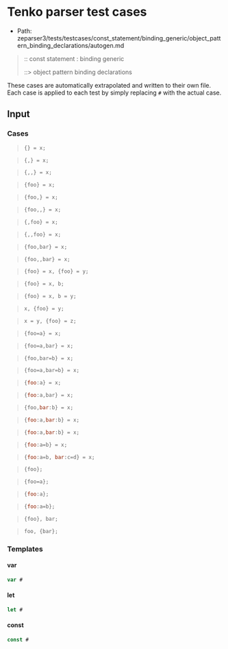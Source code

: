 # Tenko parser test cases

- Path: zeparser3/tests/testcases/const_statement/binding_generic/object_pattern_binding_declarations/autogen.md

> :: const statement : binding generic
>
> ::> object pattern binding declarations

These cases are automatically extrapolated and written to their own file.
Each case is applied to each test by simply replacing `#` with the actual case.

## Input

### Cases

> `````js
> {} = x;
> `````

> `````js
> {,} = x;
> `````

> `````js
> {,,} = x;
> `````

> `````js
> {foo} = x;
> `````

> `````js
> {foo,} = x;
> `````

> `````js
> {foo,,} = x;
> `````

> `````js
> {,foo} = x;
> `````

> `````js
> {,,foo} = x;
> `````

> `````js
> {foo,bar} = x;
> `````

> `````js
> {foo,,bar} = x;
> `````

> `````js
> {foo} = x, {foo} = y;
> `````

> `````js
> {foo} = x, b;
> `````

> `````js
> {foo} = x, b = y;
> `````

> `````js
> x, {foo} = y;
> `````

> `````js
> x = y, {foo} = z;
> `````

> `````js
> {foo=a} = x;
> `````

> `````js
> {foo=a,bar} = x;
> `````

> `````js
> {foo,bar=b} = x;
> `````

> `````js
> {foo=a,bar=b} = x;
> `````

> `````js
> {foo:a} = x;
> `````

> `````js
> {foo:a,bar} = x;
> `````

> `````js
> {foo,bar:b} = x;
> `````

> `````js
> {foo:a,bar:b} = x;
> `````

> `````js
> {foo:a,bar:b} = x;
> `````

> `````js
> {foo:a=b} = x;
> `````

> `````js
> {foo:a=b, bar:c=d} = x;
> `````

> `````js
> {foo};
> `````

> `````js
> {foo=a};
> `````

> `````js
> {foo:a};
> `````

> `````js
> {foo:a=b};
> `````

> `````js
> {foo}, bar;
> `````

> `````js
> foo, {bar};
> `````

### Templates

#### var

`````js
var #
`````

#### let

`````js
let #
`````

#### const

`````js
const #
`````
